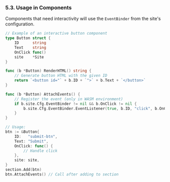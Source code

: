 ### 5.3. Usage in Components

Components that need interactivity will use the `EventBinder` from the site's configuration.

```go
// Example of an interactive button component
type Button struct {
    ID      string
    Text    string
    OnClick func()
    site    *Site
}

func (b *Button) RenderHTML() string {
    // Generate button HTML with the given ID
    return `<button id="` + b.ID + `">` + b.Text + `</button>`
}

func (b *Button) AttachEvents() {
    // Register the event (only in WASM environment)
    if b.site.Cfg.EventBinder != nil && b.OnClick != nil {
        b.site.Cfg.EventBinder.EventListener(true, b.ID, "click", b.OnClick)
    }
}

// Usage:
btn := &Button{
    ID:   "submit-btn",
    Text: "Submit",
    OnClick: func() {
        // Handle click
    },
    site: site,
}
section.Add(btn)
btn.AttachEvents() // Call after adding to section
```